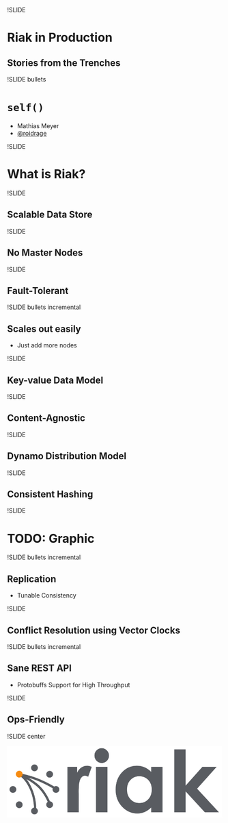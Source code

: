 !SLIDE 
# Riak in Production #
## Stories from the Trenches #

!SLIDE bullets

# `self()` #

* Mathias Meyer
* [@roidrage](http://twitter.com/roidrage)

!SLIDE

# What is Riak? #

!SLIDE

## Scalable Data Store ##

!SLIDE

## No Master Nodes ##

!SLIDE

## Fault-Tolerant ##

!SLIDE bullets incremental

## Scales out easily ##

* Just add more nodes

!SLIDE

## Key-value Data Model ##

!SLIDE

## Content-Agnostic ##

!SLIDE

## Dynamo Distribution Model ##

!SLIDE

## Consistent Hashing ##

!SLIDE

# TODO: Graphic #
 
!SLIDE bullets incremental

## Replication ##

* Tunable Consistency

!SLIDE

## Conflict Resolution using Vector Clocks ##

!SLIDE bullets incremental

## Sane REST API ##

* Protobuffs Support for High Throughput

!SLIDE

## Ops-Friendly ##

!SLIDE center

![Riak Animated](riak_logo_animated1.gif)
